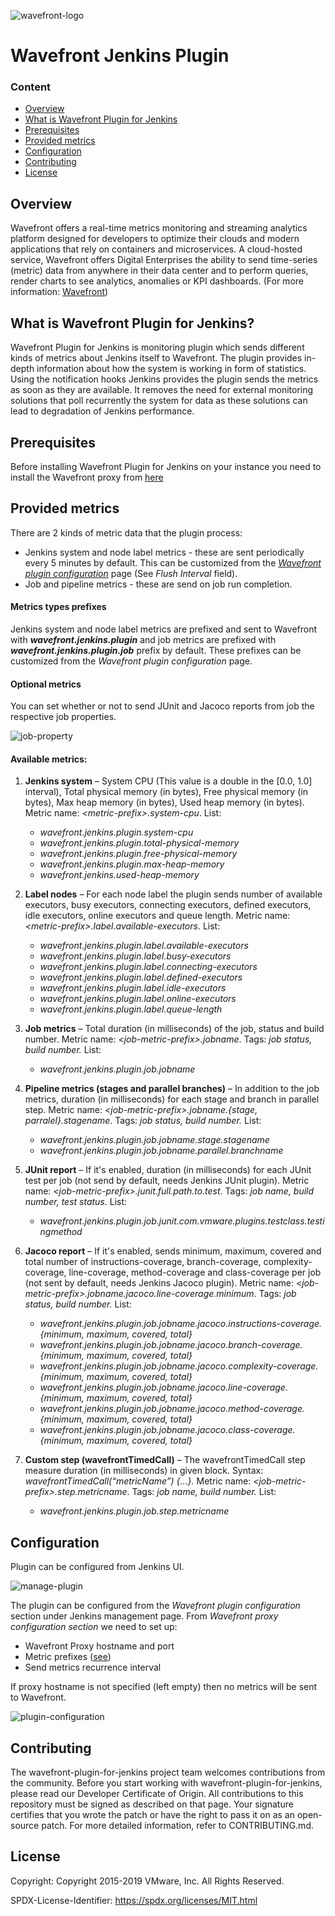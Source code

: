 ![wavefront-logo](https://user-images.githubusercontent.com/56251894/67003694-32172500-f0e7-11e9-92b2-7952d76f84d9.png)
# Wavefront Jenkins Plugin

### Content
- [Overview](#overview)
- [What is Wavefront Plugin for Jenkins](#what-is-wavefront-plugin-for-jenkins)
- [Prerequisites](#prerequisites)
- [Provided metrics](#provided-metrics)
- [Configuration](#configuration)
- [Contributing](#contributing)
- [License](#license)

## Overview

Wavefront offers a real-time metrics monitoring and streaming analytics platform designed for developers to optimize their clouds and modern applications that rely on containers and microservices.
A cloud-hosted service, Wavefront offers Digital Enterprises the ability to send time-series (metric) data from anywhere in their data center and to perform queries, render charts to see analytics,
anomalies or KPI dashboards. (For more information: [Wavefront](https://cloud.vmware.com/wavefront))

## What is Wavefront Plugin for Jenkins?

Wavefront Plugin for Jenkins is monitoring plugin which sends different kinds of metrics about Jenkins itself to Wavefront.
The plugin provides in-depth information about how the system is working in form of statistics.
Using the notification hooks Jenkins provides the plugin sends the metrics as soon as they are available.
It removes the need for external monitoring solutions that poll recurrently the system for data as these solutions can lead to degradation of Jenkins performance.

## Prerequisites

Before installing Wavefront Plugin for Jenkins on your instance you need to install the Wavefront proxy from [here](https://docs.wavefront.com/proxies_installing.html)

## Provided metrics

There are 2 kinds of metric data that the plugin process:
* Jenkins system and node label metrics - these are sent periodically every 5 minutes by default. This can be customized from the [*Wavefront plugin configuration*](#configuration) page (See *Flush Interval* field).
* Job and pipeline metrics - these are send on job run completion.

#### Metrics types prefixes
Jenkins system and node label metrics are prefixed and sent to Wavefront with ***wavefront.jenkins.plugin*** and
job metrics are prefixed with ***wavefront.jenkins.plugin.job*** prefix by default. These prefixes can be customized from the *Wavefront plugin configuration* page.

#### Optional metrics
You can set whether or not to send JUnit and Jacoco reports from job the respective job properties.

![job-property](https://user-images.githubusercontent.com/56251894/67005222-d2bb1400-f0ea-11e9-813c-b8ada4b20a0f.png)

#### Available metrics:
1.	**Jenkins system** – System CPU (This value is a double in the [0.0, 1.0] interval), Total physical memory (in bytes), Free physical memory (in bytes), Max heap memory (in bytes), Used heap memory (in bytes). Metric name: *\<metric-prefix\>.system-cpu*. List:
	* *wavefront.jenkins.plugin.system-cpu*
	* *wavefront.jenkins.plugin.total-physical-memory*
	* *wavefront.jenkins.plugin.free-physical-memory*
	* *wavefront.jenkins.plugin.max-heap-memory*
	* *wavefront.jenkins.used-heap-memory*
 
2.	**Label nodes** – For each node label the plugin sends number of available executors, busy executors, connecting executors, defined executors, idle executors, online executors and queue length. Metric name: *\<metric-prefix\>.label.available-executors*. List:
	* *wavefront.jenkins.plugin.label.available-executors*
	* *wavefront.jenkins.plugin.label.busy-executors*
	* *wavefront.jenkins.plugin.label.connecting-executors*
	* *wavefront.jenkins.plugin.label.defined-executors*
	* *wavefront.jenkins.plugin.label.idle-executors*
	* *wavefront.jenkins.plugin.label.online-executors*
	* *wavefront.jenkins.plugin.label.queue-length*

3.	**Job metrics** – Total duration (in milliseconds) of the job, status and build number. Metric name: *\<job-metric-prefix\>.jobname*. Tags: *job status, build number.* List:
	* *wavefront.jenkins.plugin.job.jobname*

4.	**Pipeline metrics (stages and parallel branches)** – In addition to the job metrics, duration (in milliseconds) for each stage and branch in parallel step. Metric name: *\<job-metric-prefix\>.jobname.{stage, parralel}.stagename*. Tags: *job status, build number.* List:
	* *wavefront.jenkins.plugin.job.jobname.stage.stagename*
    * *wavefront.jenkins.plugin.job.jobname.parallel.branchname*
    
5.	**JUnit report** – If it's enabled, duration (in milliseconds) for each JUnit test per job (not send by default, needs Jenkins JUnit plugin). Metric name: *\<job-metric-prefix\>.junit.full.path.to.test*. Tags: *job name, build number, test status.* List:
	* *wavefront.jenkins.plugin.job.junit.com.vmware.plugins.testclass.testingmethod*

6.	**Jacoco report** – If it's enabled, sends minimum, maximum, covered and total number of instructions-coverage, branch-coverage, complexity-coverage, line-coverage, method-coverage and class-coverage per job (not sent by default, needs Jenkins Jacoco plugin). Metric name: *\<job-metric-prefix\>.jobname.jacoco.line-coverage.minimum*. Tags: *job status, build number.* List:
	* *wavefront.jenkins.plugin.job.jobname.jacoco.instructions-coverage.{minimum, maximum, covered, total}*
	* *wavefront.jenkins.plugin.job.jobname.jacoco.branch-coverage.{minimum, maximum, covered, total}*
	* *wavefront.jenkins.plugin.job.jobname.jacoco.complexity-coverage.{minimum, maximum, covered, total}*
	* *wavefront.jenkins.plugin.job.jobname.jacoco.line-coverage.{minimum, maximum, covered, total}*
	* *wavefront.jenkins.plugin.job.jobname.jacoco.method-coverage.{minimum, maximum, covered, total}*
	* *wavefront.jenkins.plugin.job.jobname.jacoco.class-coverage.{minimum, maximum, covered, total}*

7.  **Custom step (wavefrontTimedCall)** – The wavefrontTimedCall step measure duration (in milliseconds) in given block. Syntax: *wavefrontTimedCall(“metricName”) {…}.* Metric name: *\<job-metric-prefix\>.step.metricname*. Tags: *job name, build number.* List:
    * *wavefront.jenkins.plugin.job.step.metricname*

## Configuration

Plugin can be configured from Jenkins UI.

![manage-plugin](https://user-images.githubusercontent.com/56251894/67005281-ee261f00-f0ea-11e9-8d9a-5e0cc8beb496.png)

The plugin can be configured from the *Wavefront plugin configuration* section under Jenkins management page.
From *Wavefront proxy configuration section* we need to set up:
* Wavefront Proxy hostname and port
* Metric prefixes ([see](#metrics-types-prefixes))
* Send metrics recurrence interval

If proxy hostname is not specified (left empty) then no metrics will be sent to Wavefront.

![plugin-configuration](https://user-images.githubusercontent.com/56251894/67005306-fd0cd180-f0ea-11e9-8985-e53a3984f83d.png)

## Contributing

The wavefront-plugin-for-jenkins project team welcomes contributions from the community. Before you start working with wavefront-plugin-for-jenkins, please read our Developer Certificate of Origin.
All contributions to this repository must be signed as described on that page.
Your signature certifies that you wrote the patch or have the right to pass it on as an open-source patch. For more detailed information, refer to CONTRIBUTING.md.

## License

Copyright: Copyright 2015-2019 VMware, Inc. All Rights Reserved.

SPDX-License-Identifier: https://spdx.org/licenses/MIT.html

